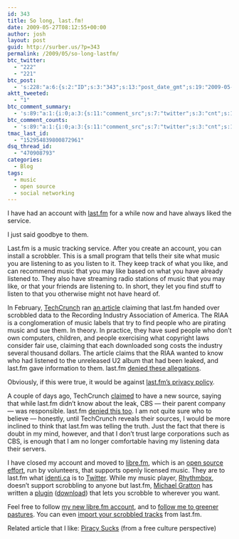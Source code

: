 ```yaml
---
id: 343
title: So long, last.fm!
date: 2009-05-27T08:12:55+00:00
author: josh
layout: post
guid: http://surber.us/?p=343
permalink: /2009/05/so-long-lastfm/
btc_twitter:
  - "222"
  - "221"
btc_post:
  - 's:228:"a:6:{s:2:"ID";s:3:"343";s:13:"post_date_gmt";s:19:"2009-05-27 08:12:55";s:23:"initial_import_date_gmt";s:19:"2009-05-27 08:20:56";s:20:"last_import_date_gmt";s:19:"2009-06-26 07:57:56";s:4:"hits";s:1:"2";s:6:"misses";s:3:"806";}";'
aktt_tweeted:
  - "1"
btc_comment_summary:
  - 's:89:"a:1:{i:0;a:3:{s:11:"comment_src";s:7:"twitter";s:3:"cnt";s:1:"2";s:7:"enabled";s:1:"0";}}";'
btc_comment_counts:
  - 's:89:"a:1:{i:0;a:3:{s:11:"comment_src";s:7:"twitter";s:3:"cnt";s:1:"2";s:7:"enabled";s:1:"1";}}";'
tmac_last_id:
  - "152954839800872961"
dsq_thread_id:
  - "470908793"
categories:
  - Blog
tags:
  - music
  - open source
  - social networking
---
```

I have had an account with [last.fm](http://www.last.fm/) for a while now and have always liked the service.

I just said goodbye to them.

Last.fm is a music tracking service. After you create an account, you can install a scrobbler. This is a small program that tells their site what music you are listening to as you listen to it. They keep track of what you like, and can recommend music that you may like based on what you have already listened to. They also have streaming radio stations of music that you may like, or that your friends are listening to. In short, they let you find stuff to listen to that you otherwise might not have heard of.

<!--more-->

In February, [TechCrunch](http://techcrunch.com) ran [an article](http://www.techcrunch.com/2009/02/20/did-lastfm-just-hand-over-user-listening-data-to-the-riaa/) claiming that last.fm handed over scrobbled data to the Recording Industry Association of America. The RIAA is a conglomeration of music labels that try to find people who are pirating music and sue them. In theory. In practice, they have sued people who don&#8217;t own computers, children, and people exercising what copyright laws consider fair use, claiming that each downloaded song costs the industry several thousand dollars. The article claims that the RIAA wanted to know who had listened to the unreleased U2 album that had been leaked, and last.fm gave information to them. last.fm [denied these allegations](http://blog.last.fm/2009/02/23/techcrunch-are-full-of-shit).

Obviously, if this were true, it would be against [last.fm&#8217;s privacy policy](http://www.last.fm/legal/privacy).

A couple of days ago, TechCrunch [claimed](http://www.techcrunch.com/2009/05/22/deny-this-lastfm/) to have a new source, saying that while last.fm didn&#8217;t know about the leak, CBS &#8212; their parent company &#8212; was responsible. last.fm [denied this too](http://www.techcrunch.com/2009/05/23/another-blanket-denial-by-lastfm/). I am not quite sure who to believe &#8212; honestly, until TechCrunch reveals their sources, I would be more inclined to think that last.fm was telling the truth. Just the fact that there is doubt in my mind, however, and that I don&#8217;t trust large corporations such as CBS, is enough that I am no longer comfortable having my listening data their servers.

I have closed my account and moved to [libre.fm](http://libre.fm), which is an [open source effort](http://libre.fm/licensing/), run by volunteers, that supports openly licensed music. They are to last.fm what [identi.ca](http://identi.ca) is to [Twitter](http://twitter.com). While my music player, [Rhythmbox](http://projects.gnome.org/rhythmbox/), doesn&#8217;t support scrobbling to anyone but last.fm, [Michael Gratton](http://identi.ca/mjog) has written a [plugin](http://identi.ca/tag/scrobblefree) ([download](http://web.vee.net/projects/scrobblefree/)) that lets you scrobble to wherever you want.

Feel free to follow [my new libre.fm account](http://alpha.libre.fm/user/joshsurber), and to [follow me to greener pastures](http://alpha.libre.fm/register.php). You can even [import your scrobbled tracks](http://ideas.libre.fm/index.php/Using_lastscrape) from last.fm.

Related article that I like: [Piracy Sucks](http://pthree.org/2009/05/17/piracy-sucks/) (from a free culture perspective)